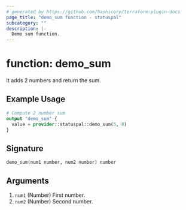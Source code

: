 ```yaml
---
# generated by https://github.com/hashicorp/terraform-plugin-docs
page_title: "demo_sum function - statuspal"
subcategory: ""
description: |-
  Demo sum function.
---
```


# function: demo_sum

It adds 2 numbers and return the sum.

## Example Usage

```terraform
# Compute 2 number sum
output "demo_sum" {
  value = provider::statuspal::demo_sum(5, 8)
}
```

## Signature

<!-- signature generated by tfplugindocs -->
```text
demo_sum(num1 number, num2 number) number
```

## Arguments

<!-- arguments generated by tfplugindocs -->
1. `num1` (Number) First number.
1. `num2` (Number) Second number.

